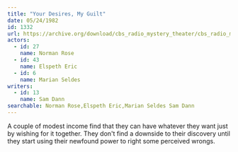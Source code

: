 ```yaml
---
title: "Your Desires, My Guilt"
date: 05/24/1982
id: 1332
url: https://archive.org/download/cbs_radio_mystery_theater/cbs_radio_mystery_theater-1301-1350.zip/cbs_radio_mystery_theater-1301-1350%2Fcbsrmt_1332_your_desires_my_guilt.mp3
actors:  
  - id: 27
    name: Norman Rose  
  - id: 43
    name: Elspeth Eric  
  - id: 6
    name: Marian Seldes
writers:  
  - id: 13
    name: Sam Dann
searchable: Norman Rose,Elspeth Eric,Marian Seldes Sam Dann
---
```

A couple of modest income find that they can have whatever they want just by wishing for it together. They don't find a downside to their discovery until they start using their newfound power to right some perceived wrongs.